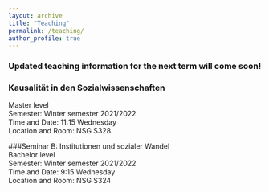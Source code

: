 ```yaml
---
layout: archive
title: "Teaching"
permalink: /teaching/
author_profile: true
---
```


### Updated teaching information for the next term will come soon!<br />

### Kausalität in den Sozialwissenschaften<br />
Master level<br /> Semester: Winter semester 2021/2022<br /> Time and Date: 11:15 Wednesday<br /> Location and Room: NSG S328


###Seminar B: Institutionen und sozialer Wandel<br />
Bachelor level<br /> Semester: Winter semester 2021/2022<br /> Time and Date: 9:15 Wednesday<br /> Location and Room: NSG S324
